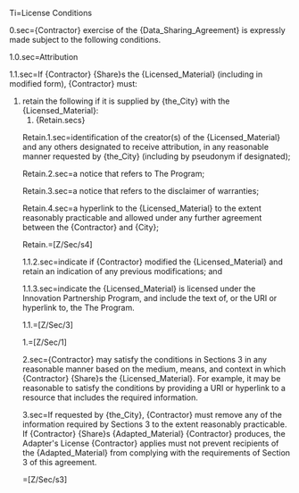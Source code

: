 Ti=License Conditions

0.sec={Contractor} exercise of the {Data_Sharing_Agreement} is expressly made subject to the following conditions.

1.0.sec=Attribution

1.1.sec=If {Contractor} {Share}s the {Licensed_Material} (including in modified form), {Contractor} must:<ol><li>retain the following if it is supplied by {the_City} with the {Licensed_Material}:<ol><li>{Retain.secs}</li></ol>

Retain.1.sec=identification of the creator(s) of the {Licensed_Material} and any others designated to receive attribution, in any reasonable manner requested by {the_City} (including by  pseudonym if designated);

Retain.2.sec=a notice that refers to The Program;

Retain.3.sec=a notice that refers to the disclaimer of warranties;
 
Retain.4.sec=a hyperlink to the {Licensed_Material} to the extent   reasonably practicable and allowed under any further  agreement between the  {Contractor} and {City};

Retain.=[Z/Sec/s4]

1.1.2.sec=indicate if {Contractor} modified the {Licensed_Material} and   retain an indication of any previous modifications; and

1.1.3.sec=indicate the {Licensed_Material} is licensed under the Innovation   Partnership Program, and include the text of, or the URI or  hyperlink to, the The Program.

1.1.=[Z/Sec/3]

1.=[Z/Sec/1]

2.sec={Contractor} may satisfy the conditions in Sections 3 in any reasonable manner based on the medium, means, and context in which {Contractor} {Share}s the {Licensed_Material}. For example, it may be reasonable to satisfy the conditions by providing a URI or hyperlink to a resource that includes the required information.

3.sec=If requested by {the_City}, {Contractor} must remove any of the information required by Sections 3 to the extent reasonably practicable. If {Contractor} {Share}s {Adapted_Material} {Contractor} produces, the Adapter's License {Contractor} applies must not prevent recipients of the {Adapted_Material} from complying with the requirements of Section 3 of this agreement.

=[Z/Sec/s3]